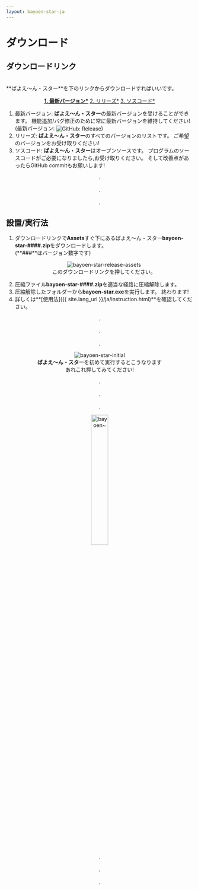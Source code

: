 ```yaml
---
layout: bayoen-star-ja
---
```


# ダウンロード

## ダウンロードリンク
<br/>
**ばよえ〜ん・スター**を下のリンクからダウンロードすればいいです。
<p align="center">
    <a href="https://github.com/bayoen/bayoen-star-exe/releases/latest" target="_blank" class="in-btn"><strong>1. 最新バージョン*</strong></a>
    <a href="https://github.com/bayoen/bayoen-star-exe/releases" target="_blank" class="in-btn">2. リリーズ*</a>
    <a href="https://github.com/bayoen/bayoen-star-exe" target="_blank" class="in-btn">3. ソスコード*</a>
</p>

1. 最新バージョン: **ばよえ〜ん・スター**の最新バージョンを受けることができます。 機能追加/バグ修正のために常に最新バージョンを維持してください! (最新バージョン: <span><img src="https://img.shields.io/github/release/bayoen/bayoen-star-exe.svg?style=flat-square" style="vertical-align: middle;" alt="GitHub: Release"></span>)
2. リリーズ: **ばよえ〜ん・スター**のすべてのバージョンのリストです。 ご希望のバージョンをお受け取りください!
3. ソスコード: **ばよえ〜ん・スター**はオープンソースです。 プログラムのソースコードがご必要になりましたら,お受け取りください。 そして改善点があったらGitHub commitもお願いします!

<p align="center">
.<br/><br/>
.<br/><br/>
.
</p>

## 設置/実行法

1. ダウンロードリンクで**Assets**すぐ下にあるばよえ〜ん・スター**bayoen-star-####.zip**をダウンロードします。<br/>(**###**はバージョン数字です)
    <p align="center">
        <img src="{{ site.lang_url }}/res/bayoen-star-release-assets.png" class="shadow-box" alt="bayoen-star-release-assets"/>
        <br/><span>このダウンロードリンクを押してください。</span>
    </p>
2. 圧縮ファイル**bayoen-star-####.zip**を適当な経路に圧縮解除します。
3. 圧縮解除したフォルダーから**bayoen-star.exe**を実行します。 終わります!
4. 詳しくは**[使用法]({{ site.lang_url }}/ja/instruction.html)**を確認してください。

<p align="center">
.<br/><br/>
.<br/><br/>
.
</p>

<p align="center">
    <img src="{{ site.lang_url }}/res/bayoen-star-initial.png" class="shadow-box" alt="bayoen-star-initial"/>
    <br/><span><strong>ばよえ〜ん・スター</strong>を初めて実行するとこうなります</span>
    <br/><span>あれこれ押してみてください!</span>
</p>

<p align="center">
.<br/><br/>
.<br/><br/>
.
</p>

<p align="center">
   <img src="{{ site.lang_url }}/res/dailycarbuncle_kirbuncle.png" class="box" width="30%" alt="bayoen~"/>
</p>

<p align="center">
.<br/><br/>
.<br/><br/>
.
</p>